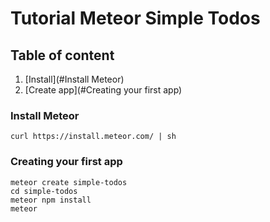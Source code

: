 # Tutorial Meteor Simple Todos

## Table of content
1. [Install](#Install Meteor)
2. [Create app](#Creating your first app)

### Install Meteor
```
curl https://install.meteor.com/ | sh
```

### Creating your first app
```
meteor create simple-todos
cd simple-todos
meteor npm install
meteor
```
